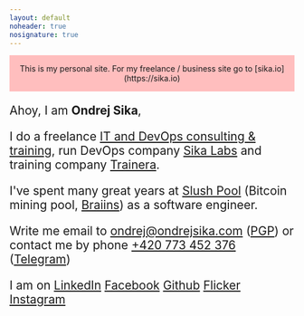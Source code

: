 ```yaml
---
layout: default
noheader: true
nosignature: true
---
```


<p style="background: #ffbebe; padding: 15px; text-align: center;" markdown="1">This is my personal site. For my freelance / business site go to [sika.io](https://sika.io)</p>

<div style="font-size: 1.5em" markdown="1">

Ahoy, I am **Ondrej Sika**,

I do a freelance [IT and DevOps consulting & training](https://sika.io), run DevOps company [Sika Labs](https://sikalabs.com) and training company [Trainera](https://trainera.io).

I've spent many great years at [Slush Pool](https://slushpool.com) (Bitcoin mining pool, [Braiins](https://braiins.com)) as a software engineer.

Write me email to <ondrej@ondrejsika.com> ([PGP](/ondrej/pgp.html)) or contact me by phone [+420 773 452 376](tel:+420773452376) ([Telegram](https://t.me/ondrejsika))

I am on
[LinkedIn](https://www.linkedin.com/in/ondrejsika/)
[Facebook](https://facebook.com/ondrejsika)
[Github](https://github.com/ondrejsika)
[Flicker](https://www.flickr.com/photos/ondrejsika/albums)
[Instagram](https://instagram.com/ondrejsika)

</div>

<!-- Kato, zustanes naveky v nasich srdcich. O.</div> -->
